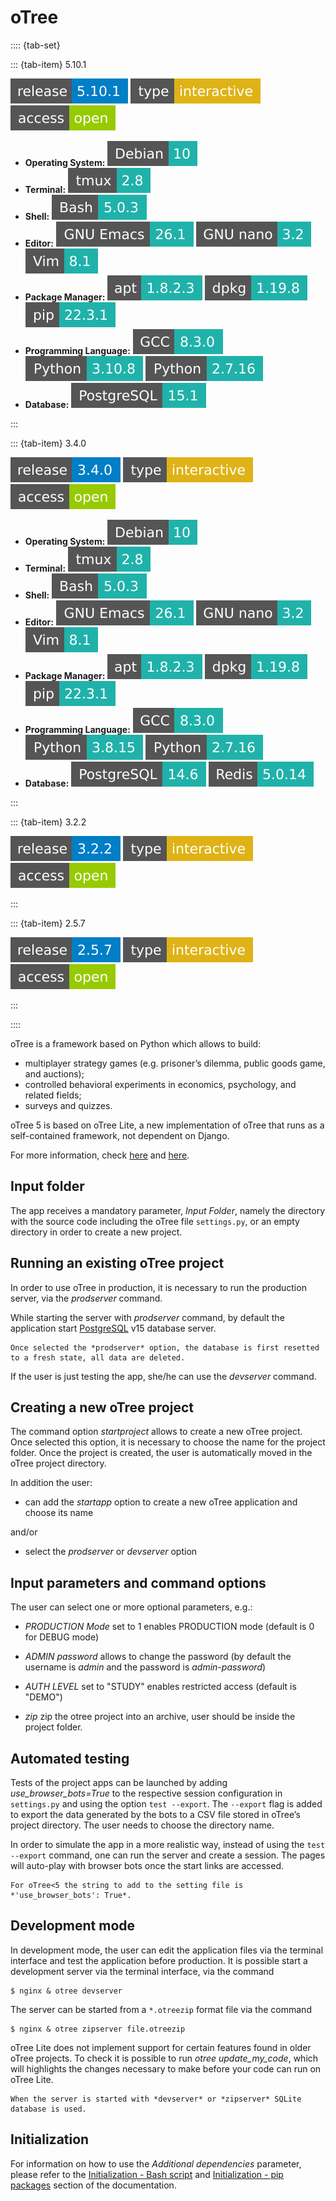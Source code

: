 # oTree

:::: {tab-set}

::: {tab-item} 5.10.1

[![](badges/release-5.10.1-blue.svg)](https://cloud.sdu.dk/app/jobs/create?app=otree&version=5.10.1)
[![type](badges/type-interactive-yellow.svg)](interactive_apps.md)
![access](badges/access-open-green.svg)

* **Operating System:** ![](./badges/Debian-10-lightseagreen.svg)
* **Terminal:** ![](./badges/tmux-2.8-lightseagreen.svg)
* **Shell:** ![](./badges/bash-5.0.3-lightseagreen.svg)
* **Editor:** ![](./badges/emacs-26.1-lightseagreen.svg) ![](./badges/nano-3.2-lightseagreen.svg) ![](./badges/vim-8.1-lightseagreen.svg)
* **Package Manager:** ![](./badges/apt-1.8.2.3-lightseagreen.svg) ![](./badges/dpkg-1.19.8-lightseagreen.svg) ![](./badges/pip-22.3.1-lightseagreen.svg)
* **Programming Language:** ![](./badges/GCC-8.3.0-lightseagreen.svg) ![](./badges/Python-3.10.8-lightseagreen.svg) ![](./badges/Python-2.7.16-lightseagreen.svg)
* **Database:** ![](./badges/PostgreSQL-15.1-lightseagreen.svg)

:::

::: {tab-item} 3.4.0

[![](badges/release-3.4.0-blue.svg)](https://cloud.sdu.dk/app/jobs/create?app=otree&version=3.4.0)
[![type](badges/type-interactive-yellow.svg)](interactive_apps.md)
![access](badges/access-open-green.svg)

* **Operating System:** ![](./badges/Debian-10-lightseagreen.svg)
* **Terminal:** ![](./badges/tmux-2.8-lightseagreen.svg)
* **Shell:** ![](./badges/bash-5.0.3-lightseagreen.svg)
* **Editor:** ![](./badges/emacs-26.1-lightseagreen.svg) ![](./badges/nano-3.2-lightseagreen.svg) ![](./badges/vim-8.1-lightseagreen.svg)
* **Package Manager:** ![](./badges/apt-1.8.2.3-lightseagreen.svg) ![](./badges/dpkg-1.19.8-lightseagreen.svg) ![](./badges/pip-22.3.1-lightseagreen.svg)
* **Programming Language:** ![](./badges/GCC-8.3.0-lightseagreen.svg) ![](./badges/Python-3.8.15-lightseagreen.svg) ![](./badges/Python-2.7.16-lightseagreen.svg)
* **Database:** ![](./badges/PostgreSQL-14.6-lightseagreen.svg) ![](./badges/Redis-5.0.14-lightseagreen.svg)

:::

::: {tab-item} 3.2.2

[![](badges/release-3.2.2-blue.svg)](https://cloud.sdu.dk/app/jobs/create?app=otree&version=3.2.2)
[![type](badges/type-interactive-yellow.svg)](interactive_apps.md)
![access](badges/access-open-green.svg)

:::

::: {tab-item} 2.5.7

[![](badges/release-2.5.7-blue.svg)](https://cloud.sdu.dk/app/jobs/create?app=otree&version=2.5.7-3)
[![type](badges/type-interactive-yellow.svg)](interactive_apps.md)
![access](badges/access-open-green.svg)

:::

::::

oTree is a framework based on Python which allows to build:

- multiplayer strategy games (e.g. prisoner’s dilemma, public goods game, and auctions);
- controlled behavioral experiments in economics, psychology, and related fields;
- surveys and quizzes.

oTree 5 is based on oTree Lite, a new implementation of oTree that runs as a self-contained framework, not dependent on Django.

For more information, check [here](https://www.otree.org) and [here](https://otree.readthedocs.io/en/latest/misc/otreelite.html).

## Input folder

The app receives a mandatory parameter, *Input Folder*, namely the directory with the source code including the oTree file `settings.py`,  or an empty directory in order to create a new project.

## Running an existing oTree project

In order to use oTree in production, it is necessary to run the production server, via the *prodserver* command.

While starting the server with *prodserver* command, by default the application start [PostgreSQL](https://www.postgresql.org/) v15 database server.

``` {note}
Once selected the *prodserver* option, the database is first resetted to a fresh state, all data are deleted.
```

If the user is just testing the app, she/he can use the *devserver* command.

## Creating a new oTree project

The command option *startproject* allows to create a new oTree project. Once selected this option, it is necessary to choose the name for the project folder. Once the project is created, the user is automatically moved in the oTree project directory.

In addition the user:

- can add the *startapp* option to create a new oTree application and choose its name

and/or

- select the *prodserver* or *devserver* option

## Input parameters and command options

The user can select one or more optional parameters, e.g.:

- *PRODUCTION Mode* set to 1 enables PRODUCTION mode (default is 0 for DEBUG mode)

- *ADMIN password* allows to change the password (by default the username is *admin* and the password is *admin-password*)

- *AUTH LEVEL* set to "STUDY" enables restricted access (default is "DEMO")

- *zip* zip the otree project into an archive, user should be inside the project folder.

## Automated testing

Tests of the project apps can be launched by adding *use_browser_bots=True* to the respective session configuration in `settings.py` and using the option `test --export`. The `--export` flag is added to export the data generated by the bots to a CSV file stored in oTree’s project directory. The user needs to choose the directory name.

In order to simulate the app in a more realistic way, instead of using the `test --export` command, one can run the server and create a session.
The pages will auto-play with
browser bots once the start links are accessed.

``` {note}
For oTree<5 the string to add to the setting file is *'use_browser_bots': True*.
```

## Development mode

In development mode, the user can edit the application files via the terminal interface and test the application before production.
It is possible start a development server via the terminal interface,
via the command

```console
$ nginx & otree devserver
```

The server can be started from a  `*.otreezip` format file via the command

```console
$ nginx & otree zipserver file.otreezip
```

oTree Lite does not implement support for certain features found in older oTree projects.
To check it is possible to run *otree update_my_code*, which will highlights the changes necessary to make before your code can run on oTree Lite.

``` {note}
When the server is started with *devserver* or *zipserver* SQLite database is used.
```

## Initialization

For information on how to use the *Additional dependencies* parameter, please refer to the [Initialization - Bash script](../hands-on/init-sh.md) and [Initialization - pip packages](../hands-on/init-pip.md) section of the documentation.
